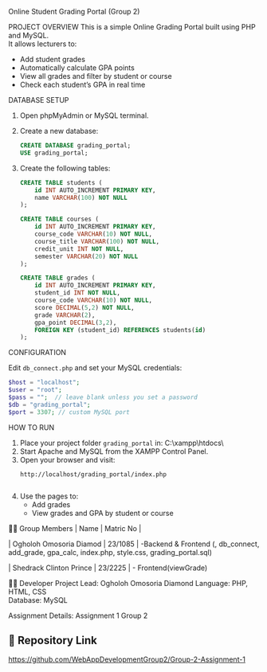 Online Student Grading Portal (Group 2)

PROJECT OVERVIEW
This is a simple Online Grading Portal built using PHP and MySQL.  
It allows lecturers to:
- Add student grades  
- Automatically calculate GPA points  
- View all grades and filter by student or course  
- Check each student’s GPA in real time  


DATABASE SETUP

1. Open phpMyAdmin or MySQL terminal.  
2. Create a new database:
   ```sql
   CREATE DATABASE grading_portal;
   USE grading_portal;
   ```
3. Create the following tables:

   ```sql
   CREATE TABLE students (
       id INT AUTO_INCREMENT PRIMARY KEY,
       name VARCHAR(100) NOT NULL
   );

   CREATE TABLE courses (
       id INT AUTO_INCREMENT PRIMARY KEY,
       course_code VARCHAR(10) NOT NULL,
       course_title VARCHAR(100) NOT NULL,
       credit_unit INT NOT NULL,
       semester VARCHAR(20) NOT NULL
   );

   CREATE TABLE grades (
       id INT AUTO_INCREMENT PRIMARY KEY,
       student_id INT NOT NULL,
       course_code VARCHAR(10) NOT NULL,
       score DECIMAL(5,2) NOT NULL,
       grade VARCHAR(2),
       gpa_point DECIMAL(3,2),
       FOREIGN KEY (student_id) REFERENCES students(id)
   );
   ```


CONFIGURATION

Edit `db_connect.php` and set your MySQL credentials:
```php
$host = "localhost";
$user = "root";
$pass = "";  // leave blank unless you set a password
$db = "grading_portal";
$port = 3307; // custom MySQL port
```


 HOW TO RUN

1. Place your project folder `grading_portal` in:
   C:\xampp\htdocs\
2. Start Apache and MySQL from the XAMPP Control Panel.  
3. Open your browser and visit:
   ```
   http://localhost/grading_portal/index.php
  
4. Use the pages to:
   - Add grades  
   - View grades and GPA by student or course    



🧑‍💻 Group Members
| Name | Matric No |

| Ogholoh Omosoria Diamod  | 23/1085 | -Backend & Frontend (, db_connect, add_grade, gpa_calc, index.php, style.css, grading_portal.sql)

| Shedrack Clinton Prince | 23/2225 | - Frontend(viewGrade)


👩‍💻 Developer
Project Lead: Ogholoh Omosoria Diamond
Language: PHP, HTML, CSS  
Database: MySQL

Assignment Details: 
Assignment 1
Group 2 


## 🔗 Repository Link
https://github.com/WebAppDevelopmentGroup2/Group-2-Assignment-1
